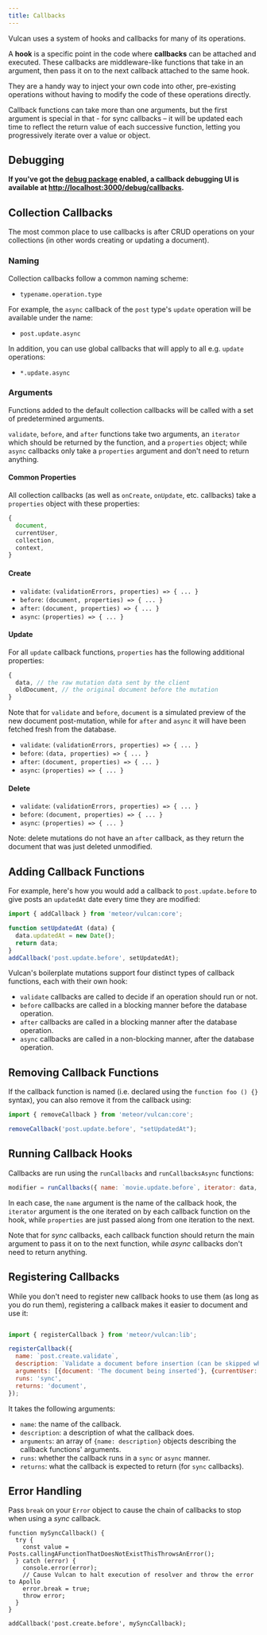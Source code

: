 ```yaml
---
title: Callbacks
---
```


Vulcan uses a system of hooks and callbacks for many of its operations.

A **hook** is a specific point in the code where **callbacks** can be attached and executed. These callbacks are middleware-like functions that take in an argument, then pass it on to the next callback attached to the same hook. 

They are a handy way to inject your own code into other, pre-existing operations without having to modify the code of these operations directly. 

Callback functions can take more than one arguments, but the first argument is special in that - for sync callbacks – it will be updated each time to reflect the return value of each successive function, letting you progressively iterate over a value or object. 

## Debugging

**If you've got the [debug package](/debug.html) enabled, a callback debugging UI is available at [http://localhost:3000/debug/callbacks](http://localhost:3000/debug/callbacks).**

## Collection Callbacks

The most common place to use callbacks is after CRUD operations on your collections (in other words creating or updating a document).

### Naming

Collection callbacks follow a common naming scheme: 

- `typename.operation.type`

For example, the `async` callback of the `post` type's `update` operation will be available under the name: 

- `post.update.async`

In addition, you can use global callbacks that will apply to all e.g. `update` operations: 

- `*.update.async`

### Arguments

Functions added to the default collection callbacks will be called with a set of predetermined arguments.

`validate`, `before`, and `after` functions take two arguments, an `iterator` which should be returned by the function, and a `properties` object; while `async` callbacks only take a `properties` argument and don't need to return anything. 

#### Common Properties

All collection callbacks (as well as `onCreate`, `onUpdate`, etc. callbacks) take a `properties` object with these properties:

```js
{ 
  document,
  currentUser,
  collection, 
  context, 
}
```

#### Create

- `validate`: `(validationErrors, properties) => { ... }`
- `before`: `(document, properties) => { ... }`
- `after`: `(document, properties) => { ... }`
- `async`: `(properties) => { ... }`

#### Update

For all `update` callback functions, `properties` has the following additional properties:

```js
{
  data, // the raw mutation data sent by the client
  oldDocument, // the original document before the mutation
}
```

Note that for `validate` and `before`, `document` is a simulated preview of the new document post-mutation, while for `after` and `async` it will have been fetched fresh from the database. 

- `validate`: `(validationErrors, properties) => { ... }`
- `before`: `(data, properties) => { ... }`
- `after`: `(document, properties) => { ... }`
- `async`: `(properties) => { ... }`

#### Delete

- `validate`: `(validationErrors, properties) => { ... }`
- `before`: `(document, properties) => { ... }`
- `async`: `(properties) => { ... }`

Note: delete mutations do not have an `after` callback, as they return the document that was just deleted unmodified.

## Adding Callback Functions

For example, here's how you would add a callback to `post.update.before` to give posts an `updatedAt` date every time they are modified:

```js
import { addCallback } from 'meteor/vulcan:core';

function setUpdatedAt (data) {
  data.updatedAt = new Date();
  return data;
}
addCallback('post.update.before', setUpdatedAt);
```

Vulcan's boilerplate mutations support four distinct types of callback functions, each with their own hook:

- `validate` callbacks are called to decide if an operation should run or not. 
- `before` callbacks are called in a blocking manner before the database operation.
- `after` callbacks are called in a blocking manner after the database operation.
- `async` callbacks are called in a non-blocking manner, after the database operation. 

## Removing Callback Functions

If the callback function is named (i.e. declared using the `function foo () {}` syntax), you can also remove it from the callback using:

```js
import { removeCallback } from 'meteor/vulcan:core';

removeCallback('post.update.before', "setUpdatedAt");
```

## Running Callback Hooks

Callbacks are run using the `runCallbacks` and `runCallbacksAsync` functions:

```js
modifier = runCallbacks({ name: `movie.update.before`, iterator: data, properties: { document, currentUser }});
```

In each case, the `name` argument is the name of the callback hook, the `iterator` argument is the one iterated on by each callback function on the hook, while `properties` are just passed along from one iteration to the next.

Note that for *sync* callbacks, each callback function should return the main argument to pass it on to the next function, while *async* callbacks don't need to return anything.

## Registering Callbacks

While you don't need to register new callback hooks to use them (as long as you do run them), registering a callback makes it easier to document and use it:

```js

import { registerCallback } from 'meteor/vulcan:lib';

registerCallback({
  name: `post.create.validate`, 
  description: `Validate a document before insertion (can be skipped when inserting directly on server).`,  
  arguments: [{document: 'The document being inserted'}, {currentUser: 'The current user'}, {validationErrors: 'An object that can be used to accumulate validation errors'}], 
  runs: 'sync', 
  returns: 'document',
});
```

It takes the following arguments: 

- `name`: the name of the callback.
- `description`: a description of what the callback does. 
- `arguments`: an array of `{name: description}` objects describing the callback functions' arguments. 
- `runs`: whether the callback runs in a `sync` or `async` manner. 
- `returns`: what the callback is expected to return (for `sync` callbacks).

## Error Handling

Pass `break` on your `Error` object to cause the chain of callbacks to stop when using a *sync* callback.

```
function mySyncCallback() {
  try {
    const value = Posts.callingAFunctionThatDoesNotExistThisThrowsAnError();
  } catch (error) {
    console.error(error);
    // Cause Vulcan to halt execution of resolver and throw the error to Apollo
    error.break = true;
    throw error;
  }
}

addCallback('post.create.before', mySyncCallback);
```
